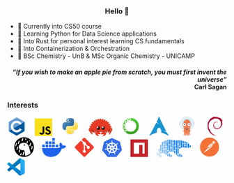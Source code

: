 <h3 align="center">Hello 👋</h3>

- 🌱 Currently into CS50 course
- 🐍 Learning Python for Data Science applications
- 🦀 Into Rust for personal interest learning CS fundamentals
- 🐳 Into Containerization & Orchestration  
- 🧪 BSc Chemistry - UnB & MSc Organic Chemistry - UNICAMP

<h4 align="right">“<em>If you wish to make an apple pie from scratch, you must first invent the universe”</em><br>Carl Sagan</h4>

<!-- Insert bash (.sh) in .md files
```sh
brew install deno
```
-->

<h3>Interests</h3>

<a><img src="assets/c.svg" alt="C lang" width="43"/></a> &nbsp; &nbsp;
<a href="https://www.javascript.com/" target="_blank"><img src="assets/javascript.svg" alt="JavaScript" width="40"/></a> &nbsp; &nbsp;
<a href="https://www.python.org/" target="_blank"><img src="assets/python.svg" alt="python snakes" width="45"/></a> &nbsp; &nbsp;
<a href="https://www.rust-lang.org/" target="_blank"><img src="assets/cuddlyferris.svg" alt="Ferris" height="40"/></a> &nbsp; &nbsp;
<a href="https://www.anaconda.com/" target="_blank"><img src="assets/anaconda.svg" alt="anaconda" height="45"/></a> &nbsp; &nbsp;
<a href="https://archlinux.org/" target="_blank"><img src="assets/archlinux.svg" alt="Arch Linux" width="45"/></a> &nbsp; &nbsp;
<a href="https://argoproj.github.io/" target="_blank"><img src="assets/argocd.svg" alt="Argo" width="45"/></a> &nbsp; &nbsp;
<a href="https://www.debian.org/" target="_blank"><img src="assets/debian.svg" alt="debian" height="45"/></a> &nbsp; &nbsp;
<a href="https://www.deno.com/" target="_blank"><img src="assets/deno.svg" alt="the deno mascot dinosaur standing in the rain" height="45"/></a> &nbsp; &nbsp;
<a href="https://www.docker.com/" target="_blank"><img src="assets/docker.svg" alt="docker" height="43"/></a> &nbsp; &nbsp;
<a href="https://git-scm.com/" target="_blank"><img src="assets/git.svg" alt="git" width="44"/></a> &nbsp; &nbsp;
<a href="https://kubernetes.io/" target="_blank"><img src="assets/K8s.svg" alt="Kubernetes" width="45"/></a> &nbsp; &nbsp;
<a href="https://www.npmjs.com/" target="_blank"><img src="assets/npm.svg" alt="npm" width="40"/></a> &nbsp; &nbsp;
<a href="https://pola.rs/" target="_blank"><img src="assets/polars.svg" alt="Polars" height="40"/></a> &nbsp; &nbsp;
<a href="https://www.postman.com/" target="_blank"><img src="assets/postman.svg" alt="Postman" height="45"/></a> &nbsp; &nbsp;
<a href="https://code.visualstudio.com/" target="_blank"><img src="assets/vscode.svg" alt="VSCode" width="40"/></a>

&nbsp;

<!-- Status
<picture>
  <source
    srcset="https://github-readme-stats.vercel.app/api?username=bragasgambit&show_icons=true&theme=dark"
    media="(prefers-color-scheme: dark), (prefers-color-scheme: no-preference)"/>
  <source
    srcset="https://github-readme-stats.vercel.app/api?username=bragasgambit&show_icons=true"
    media="(prefers-color-scheme: light)"/>
  <img height="180em" src="https://github-readme-stats.vercel.app/api?username=bragasgambit&show_icons=true&include_all_commits=true&count_private=true"/>
</picture>
-->

<!-- Top Langs
<picture>
  <source
    srcset="https://github-readme-stats.vercel.app/api/top-langs/?username=bragasgambit&show_icons=true&theme=dark&layout=compact"
    media="(prefers-color-scheme: dark), (prefers-color-scheme: no-preference)"/>
  <source
    srcset="https://github-readme-stats.vercel.app/api/top-langs/?username=bragasgambit&show_icons=true&layout=compact"
    media="(prefers-color-scheme: light)"/>
  <img height="180em" src="https://github-readme-stats.vercel.app/api/top-langs/?username=bragasgambit&show_icons=true&layout=compact"/>
</picture>
-->
<!-- Snake grid
<picture align="center">
  <source
    media="(prefers-color-scheme: dark)" srcset="https://raw.githubusercontent.com/platane/platane/output/github-contribution-grid-snake-dark.svg"/>
  <source
    media="(prefers-color-scheme: light)" srcset="https://raw.githubusercontent.com/platane/platane/output/github-contribution-grid-snake.svg"/>
  <img alt="github-snake" src="https://raw.githubusercontent.com/platane/platane/output/github-contribution-grid-snake.svg"/>
</picture>
-->
